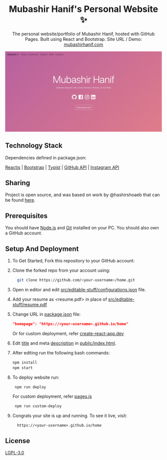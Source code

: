<p align="center">
  <h1 align="center">Mubashir Hanif's Personal Website ✨</h1>
  <p align="center">
    The personal website/portfolio of Mubashir Hanif, hosted with GitHub Pages. Built using React and Bootstrap. Site URL / Demo: 
    <a href="https://mubashirhanif.com">mubashirhanif.com</a>
    <br />
  </p>
</p>

<!-- PROJECT LOGO -->

[![Site preview](/public/social-image.png)](https://mubashirhanif.github.io/)

## Technology Stack 

Dependencies defined in package.json:

[Reactjs](https://reactjs.org/)
| [Bootstrap](https://getbootstrap.com/)
| [Typist](https://github.com/jstejada/react-typist)
| [GitHub API](https://developer.github.com/v3/repos/)
| [Instagram API](https://www.instagram.com/developer/embedding/)

## Sharing 

Project is open source, and was based on work by @hashirshoaeb that can be found [here](https://github.com/hashirshoaeb/home).

## Prerequisites 

You should have [Node.js](https://nodejs.org/en/) and [Git](https://git-scm.com/) installed on your PC. You should also own a GitHub account.

## Setup And Deployment

1. To Get Started, Fork this repository to your GitHub account:
2. Clone the forked repo from your account using:

   ```bash
     git clone https://github.com/<your-username>/home.git
   ```

3. Open in editor and edit [src/editable-stuff/configurations.json](./src/editable-stuff/configurations.json) file.

4. Add your resume as <resume.pdf> in place of [src/editable-stuff/resume.pdf](./src/editable-stuff/)
5. Change URL in [package.json](./package.json) file:

   ```json
   "homepage": "https://<your-username>.github.io/home"
   ```

   Or for custom deployment, refer [create-react-app.dev](https://create-react-app.dev/docs/deployment/)

6. Edit [title](./public/index.html#L34) and meta [description](./public/index.html#L13) in [public/index.html](./public/index.html).

7. After editing run the following bash commands:

   ```bash
   npm install
   npm start
   ```

8. To deploy website run:

   ```bash
    npm run deploy
   ```

   For custom deployment, refer [pages.js](./pages.js)

   ```bash
    npm run custom-deploy
   ```

9. Congrats your site is up and running. To see it live, visit:

   ```https
     https://<your-username>.github.io/home
   ```

## License

[LGPL-3.0](https://www.gnu.org/licenses/lgpl-3.0.en.html)